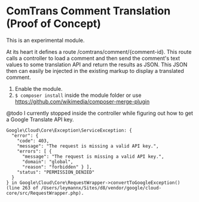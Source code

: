 # ComTrans Comment Translation (Proof of Concept)

This is an experimental module.

At its heart it defines a route /comtrans/comment/{comment-id}. This route calls
a controller to load a comment and then send the comment's text values to some
translation API and return the results as JSON. This JSON then can easily be
injected in the existing markup to display a translated comment.

1. Enable the module.
2. `$ composer install` inside the module folder or use https://github.com/wikimedia/composer-merge-plugin

@todo
I currently stopped inside the controller while figuring out how to get a
Google Translate API key.

```
Google\Cloud\Core\Exception\ServiceException: {
  "error": {
    "code": 403,
    "message": "The request is missing a valid API key.",
    "errors": [ {
      "message": "The request is missing a valid API key.",
      "domain": "global",
      "reason": "forbidden" } ],
    "status": "PERMISSION_DENIED"
  }
} in Google\Cloud\Core\RequestWrapper->convertToGoogleException() (line 263 of /Users/leymannx/Sites/d8/vendor/google/cloud-core/src/RequestWrapper.php).
```
